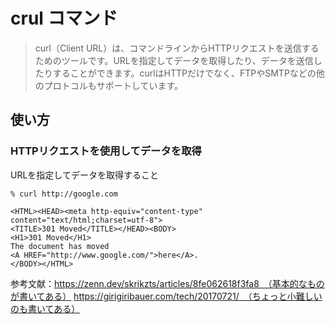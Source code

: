 # crul コマンド

> curl（Client URL）は、コマンドラインからHTTPリクエストを送信するためのツールです。URLを指定してデータを取得したり、データを送信したりすることができます。curlはHTTPだけでなく、FTPやSMTPなどの他のプロトコルもサポートしています。

## 使い方
### HTTPリクエストを使用してデータを取得
URLを指定してデータを取得すること
```
% curl http://google.com 

<HTML><HEAD><meta http-equiv="content-type" content="text/html;charset=utf-8">
<TITLE>301 Moved</TITLE></HEAD><BODY>
<H1>301 Moved</H1>
The document has moved
<A HREF="http://www.google.com/">here</A>.
</BODY></HTML>
```

参考文献：https://zenn.dev/skrikzts/articles/8fe062618f3fa8　（基本的なものが書いてある）
https://girigiribauer.com/tech/20170721/　（ちょっと小難しいのも書いてある）
